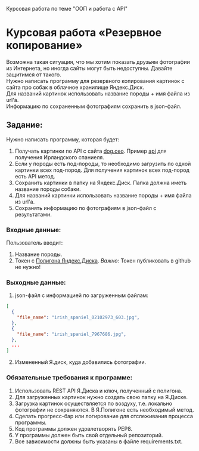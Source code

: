 Курсовая работа по теме "ООП и работа с API"

# Курсовая работа «Резервное копирование»

Возможна такая ситуация, что мы хотим показать друзьям фотографии из Интернета, но иногда сайты могут быть недоступны. Давайте защитимся от такого.  
Нужно написать программу для резервного копирования картинок с сайта про собак в облачное хранилище Яндекс.Диск.  
Для названий картинок использовать название породы + имя файла из url'а.  
Информацию по сохраненным фотографиям сохранить в json-файл.

## Задание:
Нужно написать программу, которая будет:
1. Получать картинки по API с сайта [dog.ceo](https://dog.ceo/dog-api/documentation/). Пример [api](https://dog.ceo/api/breed/spaniel/irish/images/random) для получения Ирландского спаниеля.
2. Если у породы есть под-породы, то необходимо загрузить по одной картинки всех под-пород. Для получения картинок всех под-пород есть API метод.
2. Сохранить картинки в папку на Яндекс.Диск. Папка должна иметь название породы собаки.
3. Для названий картинки использовать название породы + имя файла из url'а.
4. Сохранять информацию по фотографиям в json-файл с результатами. 


### Входные данные:
Пользователь вводит:
1. Название породы.
2. Токен с [Полигона Яндекс.Диска](https://yandex.ru/dev/disk/poligon/).
*Важно:* Токен публиковать в github не нужно!

### Выходные данные:
1. json-файл с информацией по загруженным файлам:
```json
[
  {
    "file_name": "irish_spaniel_02102973_603.jpg",
  },
  {
    "file_name": "irish_spaniel_7967686.jpg",
  },
  ...
]
```
2. Измененный Я.диск, куда добавились фотографии.
​
​
### Обязательные требования к программе:
1. Использовать REST API Я.Диска и ключ, полученный с полигона.
2. Для загруженных картинок нужно создать свою папку на Я.Диске.
3. Загрузка картинок осуществляется по воздуху, т.е. локально фотографии не сохраняются. В Я.Полигоне есть необходимый метод.
4. Сделать прогресс-бар или логирование для отслеживания процесса программы.
5. Код программы должен удовлетворять PEP8.
6. У программы должен быть свой отдельный репозиторий. 
7. Все зависимости должны быть указаны в файле requiremеnts.txt.
